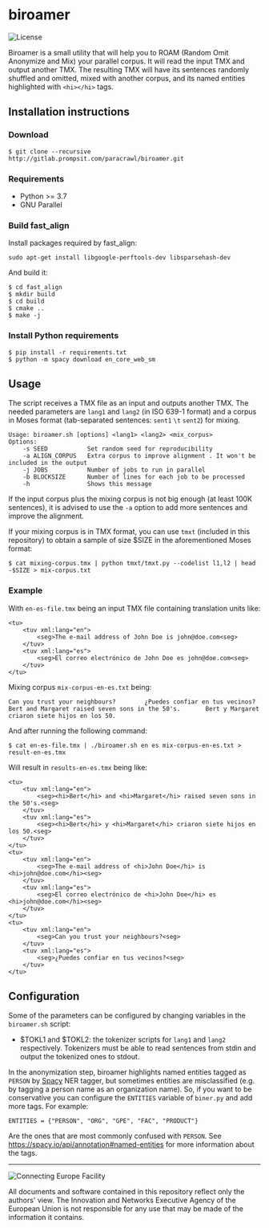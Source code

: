 # biroamer

![License](https://img.shields.io/badge/License-GPLv3-blue.svg)

Biroamer is a small utility that will help you to ROAM (Random Omit Anonymize and Mix) your parallel corpus.
It will read the input TMX and output another TMX.
The resulting TMX will have its sentences randomly shuffled and omitted, mixed with another corpus, 
and its named entities highlighted with `<hi></hi>` tags.

## Installation instructions

### Download

```
$ git clone --recursive http://gitlab.prompsit.com/paracrawl/biroamer.git
```

### Requirements

 * Python >= 3.7
 * GNU Parallel

### Build fast_align

Install packages required by fast_align:
```
sudo apt-get install libgoogle-perftools-dev libsparsehash-dev
```

And build it:
```
$ cd fast_align
$ mkdir build
$ cd build
$ cmake ..
$ make -j
```

### Install Python requirements

```
$ pip install -r requirements.txt
$ python -m spacy download en_core_web_sm
```


## Usage

The script receives a TMX file as an input and outputs another TMX. 
The needed parameters are `lang1` and `lang2` (in ISO 639-1 format) and a corpus in Moses format 
(tab-separated sentences: `sent1` `\t` `sent2`) for mixing.

```
Usage: biroamer.sh [options] <lang1> <lang2> <mix_corpus>
Options:
    -s SEED           Set random seed for reproducibility
    -a ALIGN_CORPUS   Extra corpus to improve alignment . It won't be included in the output
    -j JOBS           Number of jobs to run in parallel
    -b BLOCKSIZE      Number of lines for each job to be processed
    -h                Shows this message
```

If the input corpus plus the mixing corpus is not big enough (at least 100K sentences), 
it is advised to use the `-a` option to add more sentences and improve the alignment.

If your mixing corpus is in TMX format, you can use `tmxt` (included in this repository) 
to obtain a sample of size $SIZE in the aforementioned Moses format:

```
$ cat mixing-corpus.tmx | python tmxt/tmxt.py --codelist l1,l2 | head -$SIZE > mix-corpus.txt
```

### Example

With `en-es-file.tmx` being an input TMX file containing translation units like:

```
<tu>
    <tuv xml:lang="en">
        <seg>The e-mail address of John Doe is john@doe.com<seg>
    </tuv>
    <tuv xml:lang="es">
        <seg>El correo electrónico de John Doe es john@doe.com<seg>
    </tuv>
</tu>
```

Mixing corpus `mix-corpus-en-es.txt` being:

```
Can you trust your neighbours?        ¿Puedes confiar en tus vecinos?
Bert and Margaret raised seven sons in the 50's.       Bert y Margaret criaron siete hijos en los 50.
```

And after running the following command:

```
$ cat en-es-file.tmx | ./biroamer.sh en es mix-corpus-en-es.txt > result-en-es.tmx
```


Will result in `results-en-es.tmx` being like:

```
<tu>
    <tuv xml:lang="en">
        <seg><hi>Bert</hi> and <hi>Margaret</hi> raised seven sons in the 50's.<seg>
    </tuv>
    <tuv xml:lang="es">
        <seg><hi>Bert</hi> y <hi>Margaret</hi> criaron siete hijos en los 50.<seg>
    </tuv>
</tu>
<tu>
    <tuv xml:lang="en">
        <seg>The e-mail address of <hi>John Doe</hi> is <hi>john@doe.com</hi><seg>
    </tuv>
    <tuv xml:lang="es">
        <seg>El correo electrónico de <hi>John Doe</hi> es <hi>john@doe.com</hi><seg>
    </tuv>
</tu>
<tu>
    <tuv xml:lang="en">
        <seg>Can you trust your neighbours?<seg>
    </tuv>
    <tuv xml:lang="es">
        <seg>¿Puedes confiar en tus vecinos?<seg>
    </tuv>
</tu>
```


## Configuration

Some of the parameters can be configured by changing variables in the `biroamer.sh` script:
 * $TOKL1 and $TOKL2: the tokenizer scripts for `lang1` and `lang2` respectively. Tokenizers must be able to read sentences from stdin and output the tokenized ones to stdout.

In the anonymization step, biroamer highlights named entities tagged as `PERSON` by [Spacy](https://spacy.io/) NER tagger,
but sometimes entities are misclassified (e.g. by tagging a person name as an organization name). 
So, if you want to be conservative you can configure the `ENTITIES` variable of `biner.py` and add more tags. For example:

```
ENTITIES = {"PERSON", "ORG", "GPE", "FAC", "PRODUCT"}
```
Are the ones that are most commonly confused with `PERSON`. 
See https://spacy.io/api/annotation#named-entities for more information about the tags.


___

![Connecting Europe Facility](https://www.paracrawl.eu/images/logo_en_cef273x39.png)

All documents and software contained in this repository reflect only the authors' view. The Innovation and Networks Executive Agency of the European Union is not responsible for any use that may be made of the information it contains.
